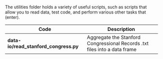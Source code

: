 The utilities folder holds a variety of useful scripts, such as scripts that allow you to read data, test code, and perform various other tasks that (enter). 

| Code | Description |
| --- | --- |
| **data-io/read_stanford_congress.py** | Aggregate the Stanford Congressional Records .txt files into a data frame | 
